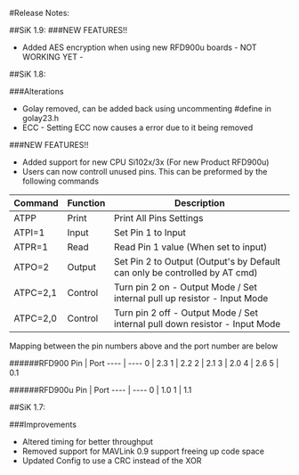 #Release Notes:

##SiK 1.9:
###NEW FEATURES!!
* Added AES encryption when using new RFD900u boards - NOT WORKING YET -

##SiK 1.8:

###Alterations
* Golay removed, can be added back using uncommenting #define in golay23.h
* ECC - Setting ECC now causes a error due to it being removed

###NEW FEATURES!!
* Added support for new CPU Si102x/3x (For new Product RFD900u)
* Users can now controll unused pins. This can be preformed by the following commands

Command       | Function | Description
------------- | ---------|-------------
ATPP          | Print    | Print All Pins Settings
ATPI=1        | Input    | Set Pin 1 to Input
ATPR=1        | Read     | Read Pin 1 value (When set to input)
ATPO=2        | Output   | Set Pin 2 to Output (Output's by Default can only be controlled by AT cmd)
ATPC=2,1      | Control  | Turn pin 2 on  - Output Mode / Set internal pull up resistor - Input Mode 
ATPC=2,0      | Control  | Turn pin 2 off - Output Mode / Set internal pull down resistor - Input Mode

Mapping between the pin numbers above and the port number are below

######RFD900
Pin  | Port
---- | ----
0    | 2.3
1    | 2.2
2    | 2.1
3    | 2.0
4    | 2.6
5    | 0.1

######RFD900u
Pin  | Port
---- | ----
0    | 1.0
1    | 1.1

##SiK 1.7:

###Improvements
* Altered timing for better throughput
* Removed support for MAVLink 0.9 support freeing up code space
* Updated Config to use a CRC instead of the XOR 
